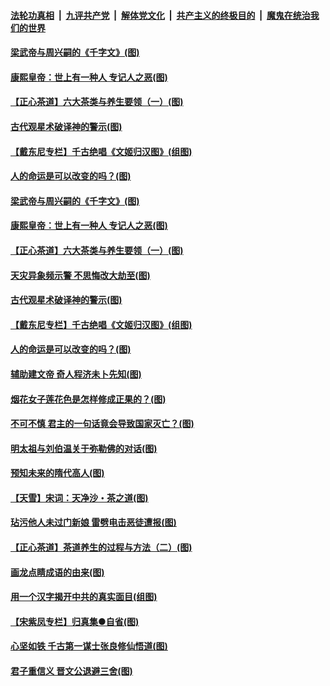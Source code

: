 

####  [法轮功真相](../../../../basic/blob/master/README.md?t=06211902) &nbsp;|&nbsp; [九评共产党](../../../../9ping.md/blob/master/README.md?t=06211902) &nbsp;|&nbsp; [解体党文化](../../../../jtdwh.md/blob/master/README.md?t=06211902)  &nbsp;|&nbsp; [共产主义的终极目的](../../../../gczydzjmd.md/blob/master/README.md?t=06211902) &nbsp;|&nbsp; [魔鬼在统治我们的世界](../../../../mgztzwmdsj.md/blob/master/README.md?t=06211902) 

#### [梁武帝与周兴嗣的《千字文》(图)](../pages/p7/936914.md?t=06211902) 

#### [康熙皇帝：世上有一种人 专记人之恶(图)](../pages/p7/937141.md?t=06211902) 

#### [【正心茶道】六大茶类与养生要领（一）(图)](../pages/p7/936910.md?t=06211902) 

#### [古代观星术破译神的警示(图)](../pages/p7/936938.md?t=06211902) 

#### [【戴东尼专栏】千古绝唱《文姬归汉图》(组图)](../pages/p7/933598.md?t=06211902) 

#### [人的命运是可以改变的吗？(图)](../pages/p7/936633.md?t=06211902) 

#### [梁武帝与周兴嗣的《千字文》(图)](../pages/p7/936914.md?t=06211902) 

#### [康熙皇帝：世上有一种人 专记人之恶(图)](../pages/p7/937141.md?t=06211902) 

#### [【正心茶道】六大茶类与养生要领（一）(图)](../pages/p7/936910.md?t=06211902) 

#### [天灾异象频示警 不思悔改大劫至(图)](../pages/p7/937076.md?t=06211902) 

#### [古代观星术破译神的警示(图)](../pages/p7/936938.md?t=06211902) 

#### [【戴东尼专栏】千古绝唱《文姬归汉图》(组图)](../pages/p7/933598.md?t=06211902) 

#### [人的命运是可以改变的吗？(图)](../pages/p7/936633.md?t=06211902) 

#### [辅助建文帝 奇人程济未卜先知(图)](../pages/p7/936751.md?t=06211902) 

#### [烟花女子莲花色是怎样修成正果的？(图)](../pages/p7/936627.md?t=06211902) 

#### [不可不慎 君主的一句话竟会导致国家灭亡？(图)](../pages/p7/936921.md?t=06211902) 

#### [明太祖与刘伯温关于弥勒佛的对话(图)](../pages/p7/936918.md?t=06211902) 

#### [预知未来的隋代高人(图)](../pages/p7/936519.md?t=06211902) 

#### [【天雪】宋词：天净沙・茶之道(图)](../pages/p7/936606.md?t=06211902) 

#### [玷污他人未过门新娘 雷劈电击恶徒遭报(图)](../pages/p7/936730.md?t=06211902) 

#### [【正心茶道】茶道养生的过程与方法（二）(图)](../pages/p7/936188.md?t=06211902) 

#### [画龙点睛成语的由来(图)](../pages/p7/936521.md?t=06211902) 

#### [用一个汉字揭开中共的真实面目(组图)](../pages/p7/936605.md?t=06211902) 

#### [【宋紫凤专栏】归真集●自省(图)](../pages/p7/936715.md?t=06211902) 

#### [心坚如铁 千古第一谋士张良修仙悟道(图)](../pages/p7/936518.md?t=06211902) 

#### [君子重信义 晋文公退避三舍(图)](../pages/p7/936517.md?t=06211902) 

